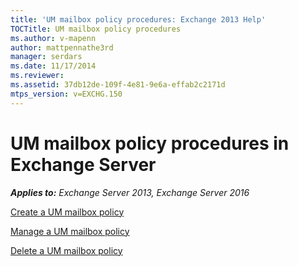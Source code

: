 ```yaml
---
title: 'UM mailbox policy procedures: Exchange 2013 Help'
TOCTitle: UM mailbox policy procedures
ms.author: v-mapenn
author: mattpennathe3rd
manager: serdars
ms.date: 11/17/2014
ms.reviewer: 
ms.assetid: 37db12de-109f-4e81-9e6a-effab2c2171d
mtps_version: v=EXCHG.150
---
```


# UM mailbox policy procedures in Exchange Server

_**Applies to:** Exchange Server 2013, Exchange Server 2016_

[Create a UM mailbox policy](create-um-mailbox-policy-exchange-2013-help.md)

[Manage a UM mailbox policy](manage-um-mailbox-policy-exchange-2013-help.md)

[Delete a UM mailbox policy](delete-um-mailbox-policy-exchange-2013-help.md)
